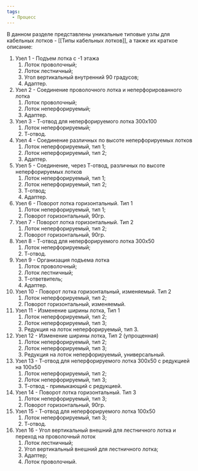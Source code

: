 ```yaml
---
tags:
  - Процесс
---
```

В данном разделе представлены уникальные типовые узлы для кабельных лотков - [[Типы кабельных лотков]], а также их краткое описание:
1. Узел 1 - Подъем лотка с -1 этажа
	1. Лоток проволочный;
	2. Лоток лестничный;
	3. Угол вертикальный внутренний 90 градусов;
	4. Адаптер.
2. Узел 2 - Соединение проволочного лотка и неперфорированного лотка 
	1. Лоток проволочный;
	2. Лоток неперфорируемый;
	3. Адаптер.
3. Узел 3 - Т-отвод для неперфорируемого лотка 300х100
	1. Лоток неперфорируемый;
	2. Т-отвод.
4. Узел 4 - Соединение различных по высоте неперфорируемых лотков
	1. Лоток неперфорируемый, тип 1;
	2. Лоток неперфорируемый, тип 2;
	3. Адаптер.
5. Узел 5 - Соединение, через Т-отвод, различных по высоте неперфорируемых лотков
	1. Лоток неперфорируемый, тип 1;
	2. Лоток неперфорируемый, тип 2;
	3. Т-отвод;
	4. Адаптер.
6. Узел 6 - Поворот лотка горизонтальный. Тип 1
	1. Лоток неперфорируемый, тип 1;
	2. Поворот горизонтальный, 90гр.
7. Узел 7 - Поворот лотка горизонтальный. Тип 2
	1. Лоток неперфорируемый, тип 2;
	2. Поворот горизонтальный, 90гр.
8. Узел 8 - Т-отвод для неперфорируемого лотка 300х50
	1. Лоток неперфорируемый;
	2. Т-отвод.
9. Узел 9 - Организация подъема лотка 
	1. Лоток проволочный;
	2. Лоток лестничный;
	3. Т-ответвитель;
	4. Адаптер.
10. Узел 10 - Поворот лотка горизонтальный, изменяемый. Тип 2
	1. Лоток неперфорируемый, тип 2;
	2. Поворот горизонтальный, изменяемый.
11. Узел 11 - Изменение ширины лотка, Тип 1
	1. Лоток неперфорируемый, тип 2;
	2. Лоток неперфорируемый, тип 3;
	3. Редукция на лоток неперфорируемый, тип 3.
12. Узел 12 - Изменение ширины лотка, Тип 2 (упрощенная)
	1. Лоток неперфорируемый, тип 2;
	2. Лоток неперфорируемый, тип 3;
	3. Редукция на лоток неперфорируемый, универсальный.
13. Узел 13 - Т-отвод для неперфорируемого лотка 300х50 с редукцией на 100х50
	1. Лоток неперфорируемый, тип 2;
	2. Лоток неперфорируемый, тип 3;
	3. Т-отвод - примыкающий с редукцией.
14. Узел 14 - Поворот лотка горизонтальный. Тип 3
	1. Лоток неперфорируемый, тип 3;
	2. Поворот горизонтальный, 90гр.
15. Узел 15 - Т-отвод для неперфорируемого лотка 100х50
	1. Лоток неперфорируемый, тип 3;
	2. Т-отвод.
16. Узел 16 - Угол вертикальный внешний для лестничного лотка и переход на проволочный лоток  
	1. Лоток лестничный;
	2. Угол вертикальный внешний для лестничного лотка;
	3. Адаптер;
	4. Лоток проволочный.